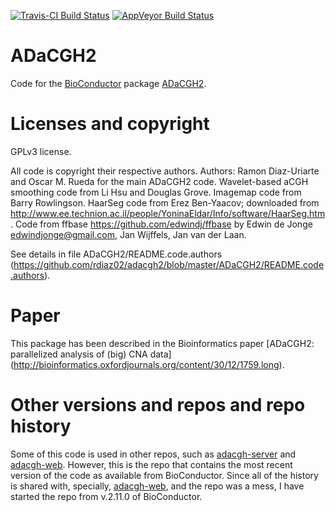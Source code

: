 [![Travis-CI Build Status](https://travis-ci.org/rdiaz02/adacgh2.svg?branch=master)](https://travis-ci.org/rdiaz02/adacgh2)
[![AppVeyor Build Status](https://ci.appveyor.com/api/projects/status/github/rdiaz02/adacgh2?branch=master&svg=true)](https://ci.appveyor.com/project/rdiaz02/adacgh2)


ADaCGH2
=======

Code for the [BioConductor](http://www.bioconductor.org) package
[ADaCGH2](http://www.bioconductor.org/packages/devel/bioc/html/ADaCGH2.html).


Licenses and copyright
======================

GPLv3 license.

All code is copyright their respective authors. Authors: Ramon
Diaz-Uriarte and Oscar M. Rueda for the main ADaCGH2 code. Wavelet-based
aCGH smoothing code from Li Hsu and Douglas Grove. Imagemap code from
Barry Rowlingson. HaarSeg code from Erez Ben-Yaacov; downloaded from
<http://www.ee.technion.ac.il/people/YoninaEldar/Info/software/HaarSeg.htm>. Code from ffbase <https://github.com/edwindj/ffbase> by Edwin de Jonge <edwindjonge@gmail.com>, Jan Wijffels, Jan van der Laan.

See details in file ADaCGH2/README.code.authors (https://github.com/rdiaz02/adacgh2/blob/master/ADaCGH2/README.code.authors).


Paper
=====

This package has been described in the Bioinformatics paper
[ADaCGH2: parallelized analysis of (big) CNA data]
(http://bioinformatics.oxfordjournals.org/content/30/12/1759.long). 


Other versions and repos and repo history
=========================================

Some of this code is used in other repos, such as
[adacgh-server](https://github.com/rdiaz02/adacgh-server) and
[adacgh-web](https://github.com/rdiaz02/adacgh-web). However, this is the
repo that contains the most recent version of the code as available from
BioConductor. Since all of the history is shared with, specially,
[adacgh-web](https://github.com/rdiaz02/adacgh-web), and the repo was a
mess, I have started the repo from v.2.11.0 of BioConductor.

